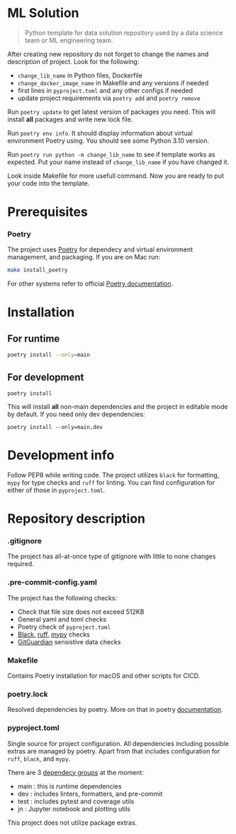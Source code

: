 # ML Solution

> Python template for data solution repository used by a data science team or ML engineering team.

After creating new repository do not forget to change the names and description of project. Look for the following:

- `change_lib_name` in Python files, Dockerfile
- `change_docker_image_name` in Makefile and any versions if needed
- first lines in `pyproject.toml` and any other configs if needed
- update project requirements via `poetry add` and  `poetry remove`

Run `poetry update` to get latest version of packages you need. This will install **all** packages and write new lock file.

Run `poetry env info`. It should display information about virtual environment Poetry using. You should see some Python 3.10 version.

Run `poetry run python -m change_lib_name` to see if template works as expected. Put your name instead of `change_lib_name` if you have changed it.

Look inside Makefile for more usefull command. Now you are ready to put your code into the template.

# Prerequisites

### Poetry

The project uses [Poetry](https://python-poetry.org/docs/master/basic-usage/) for dependecy and virtual environment management, and packaging. If you are on Mac run:

```zsh
make install_poetry
```

For other systems refer to official [Poetry documentation](https://python-poetry.org/docs/#installation).

# Installation

## For runtime

```sh
poetry install --only=main
``` 

## For development
```
poetry install
```

This will install **all** non-main dependencies and the project in editable mode by default. If you need only dev dependencies:

```
poetry install --only=main,dev
```

# Development info

Follow PEP8 while writing code. The project utilizes `black` for formatting, `mypy` for type checks and `ruff` for linting. You can find configuration for either of those in `pyproject.toml`.

# Repository description

### .gitignore

The project has all-at-once type of gitignore with little to none changes required.

### .pre-commit-config.yaml

The project has the following checks:

- Check that file size does not exceed 512KB
- General yaml and toml checks
- Poetry check of `pyproject.toml`
- [Black](https://github.com/psf/black), [ruff](https://github.com/astral-sh/ruff), [mypy](https://github.com/python/mypy) checks
- [GitGuardian](https://github.com/GitGuardian/ggshield) sensistive data checks

### Makefile

Contains Poetry installation for macOS and other scripts for CICD.

### poetry.lock

Resolved dependencies by poetry. More on that in poetry [documentation](https://python-poetry.org/docs/basic-usage/#installing-dependencies).

### pyproject.toml

Single source for project configuration. All dependencies including possible extras are managed by poetry. Apart from that includes configuration for `ruff`, `black`, and `mypy`.

There are 3 [dependecy groups](https://python-poetry.org/docs/managing-dependencies/#dependency-groups) at the moment:

- main : this is runtime dependencies
- dev : includes linters, formatters, and pre-commit
- test : includes pytest and coverage utils
- jn : Jupyter notebook and plotting utils

This project does not utilize package extras.